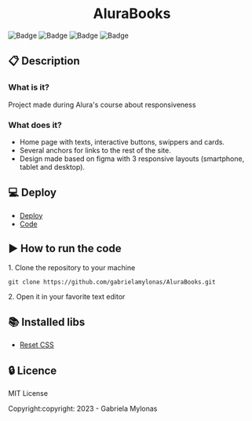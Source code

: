<h1 align="center">AluraBooks</h1>

![Badge](https://img.shields.io/static/v1?label=Status&message=Finished&color=brigthgreen&style=flat)
![Badge](https://img.shields.io/static/v1?label=Licence&message=MIT&color=purple&style=flat)
![Badge](https://img.shields.io/static/v1?label=Language&message=HTML%205&color=red&style=flat)
![Badge](https://img.shields.io/static/v1?label=Language&message=CSS%203&color=blue&style=flat)

## :clipboard: Description
### What is it?
<p>Project made during Alura's course about responsiveness</p>

### What does it?
- Home page with texts, interactive buttons, swippers and cards. 
- Several anchors for links to the rest of the site.
- Design made based on figma with 3 responsive layouts (smartphone, tablet and desktop).

## :computer: Deploy
- [Deploy](https://gabrielamylonas.github.io/AluraBooks/index.html)
- [Code](https://github.com/gabrielamylonas/AluraBooks)

## :arrow_forward: How to run the code
<p>1. Clone the repository to your machine</p>

```
git clone https://github.com/gabrielamylonas/AluraBooks.git
```
<p>2. Open it in your favorite text editor</p>

## :books: Installed libs
- [Reset CSS](http://meyerweb.com/eric/tools/css/reset/)

## :lock: Licence
<p>MIT License</p>
<p>Copyright:copyright: 2023 - Gabriela Mylonas</p>
